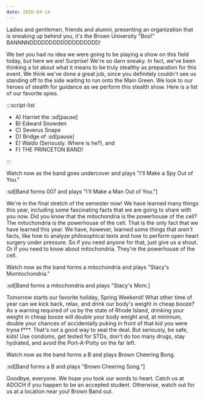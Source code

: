 ```yaml
---
date: 2016-04-14
---
```


Ladies and gentlemen, friends and alumni, presenting an organization that is sneaking up behind you, it's the Brown University "Boo!" BANNNNDDDDDDDDDDDDDDDDDD!

We bet you had no idea we were going to be playing a show on this field today, but here we are! Surprise! We're so darn sneaky. In fact, we've been thinking a lot about what it means to be truly stealthy as preparation for this event. We think we've done a great job, since you definitely couldn't see us standing off to the side waiting to run onto the Main Green. We look to our heroes of stealth for guidance as we perform this stealth show. Here is a list of our favorite spies.

:::script-list

- A) Harriet the :sd[pause]
- B) Edward Snowden
- C) Severus Snape
- D) Bridge of :sd[pause]
- E) Waldo (Seriously. Where is he?), and
- F) THE PRINCETON BAND!

:::

Watch now as the band goes undercover and plays "I'll Make a Spy Out of You."

:sd[Band forms 007 and plays "I'll Make a Man Out of You."]

We're in the final stretch of the semester now! We have learned many things this year, including some fascinating facts that we are going to share with you now. Did you know that the mitochondria is the powerhouse of the cell? The mitochondria is the powerhouse of the cell. That is the only fact that we have learned this year. We have, however, learned some things that _aren't_ facts, like how to analyze philosophical texts and how to perform open heart surgery under pressure. So if you need anyone for that, just give us a shout. Or if you need to know about mitochondria. They're the powerhouse of the cell.

Watch now as the band forms a mitochondria and plays "Stacy's Momtochondria."

:sd[Band forms a mitochondria and plays "Stacy's Mom.]

Tomorrow starts our favorite holiday, Spring Weekend! What other time of year can we kick back, relax, and drink our body's weight in cheap booze? As a warning required of us by the state of Rhode Island, drinking your weight in cheap booze will double your body weight and, at minimum, double your chances of accidentally puking in front of that kid you were tryna f\*\*\*. That's not a good way to seal the deal. But seriously, be safe, kids! Use condoms, get tested for STDs, don't do too many drugs, stay hydrated, and avoid the Port-A-Potty on the far left.

Watch now as the band forms a B and plays Brown Cheering Bong.

:sd[Band forms a B and plays "Brown Cheering Song."]

Goodbye, everyone. We hope you took our words to heart. Catch us at ADOCH if you happen to be an accepted student. Otherwise, watch out for us at a location near you! Brown Band out.
